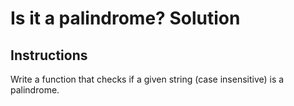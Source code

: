 # Is it a palindrome? Solution

## Instructions

Write a function that checks if a given string (case insensitive) is a palindrome.

